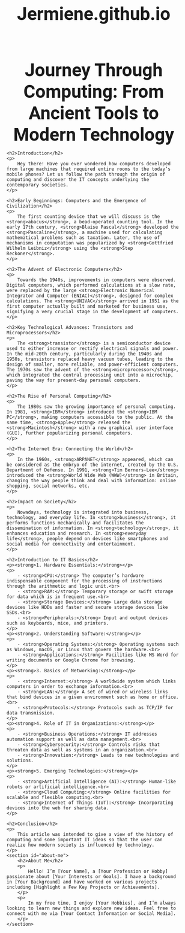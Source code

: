 # Jermiene.github.io
<html lang="en">
<head>
    <meta charset="UTF-8">
    <meta name="viewport" content="width=device-width, initial-scale=1.0">
    <title>Journey Through Computing</title>
    <style>
        body {
            font-family: 'Roboto', sans-serif;
        }
        h1 {
            text-align: center;
            font-size: 48px;
            font-weight: bold;
            margin-bottom: 5px;
        }
        h2 {
            font-size: 36px;
            margin-bottom: 5px;
        }
        p {
            font-size: 24px;
            margin-top: 0;
        }
        strong {
            color: #333;
        }
        .container {
            max-width: 1200px;
            margin: 0 auto;
            padding: 20px;
        }
        #about-me {
            background-color: #fff;
            padding: 20px;
            border-radius: 8px;
            margin: 20px 0;
            box-shadow: 0 0 10px rgba(0, 0, 0, 0.1);
        }
        #about-me h2 {
            font-size: 36px;
            color: #333;
            margin-bottom: 15px;
            border-bottom: 2px solid #333;
            padding-bottom: 10px;
        }
        #about-me p {
            font-size: 24px;
            color: #555;
            line-height: 1.6;
            margin-bottom: 15px;
        }
    </style>
</head>
<body>
  <div class="container">
    <h1>Journey Through Computing: From Ancient Tools to Modern Technology</h1>

    <h2>Introduction</h2>
    <p>
        Hey there! Have you ever wondered how computers developed from large machines that required entire rooms to the today’s mobile phones? Let us follow the path through the origin of computing and discover the IT concepts underlying the contemporary societies.
    </p>

    <h2>Early Beginnings: Computers and the Emergence of Civilization</h2>
    <p>
        The first counting device that we will discuss is the <strong>abacus</strong>, a bead-operated counting tool. In the early 17th century, <strong>Blaise Pascal</strong> developed the <strong>Pascaline</strong>, a machine used for calculating mathematical problems such as taxation. Later, the use of mechanisms in computation was popularized by <strong>Gottfried Wilhelm Leibniz</strong> using the <strong>Step Reckoner</strong>.
    </p>

    <h2>The Advent of Electronic Computers</h2>
    <p>
        Towards the 1940s, improvements in computers were observed. Digital computers, which performed calculations at a slow rate, were replaced by the large <strong>Electronic Numerical Integrator and Computer (ENIAC)</strong>, designed for complex calculations. The <strong>UNIVAC</strong> arrived in 1951 as the first computer actually built and marketed for business use, signifying a very crucial stage in the development of computers.
    </p>

    <h2>Key Technological Advances: Transistors and Microprocessors</h2>
    <p>
        The <strong>transistor</strong> is a semiconductor device used to either increase or rectify electrical signals and power. In the mid-20th century, particularly during the 1940s and 1950s, transistors replaced heavy vacuum tubes, leading to the design of smaller, more reliable, and power-efficient computers. The 1970s saw the advent of the <strong>microprocessor</strong>, which integrated the central processing unit into a microchip, paving the way for present-day personal computers.
    </p>

    <h2>The Rise of Personal Computing</h2>
    <p>
        The 1980s saw the growing importance of personal computing. In 1981, <strong>IBM</strong> introduced the <strong>IBM PC</strong>, making computers accessible to the public. At the same time, <strong>Apple</strong> released the <strong>Macintosh</strong> with a new graphical user interface (GUI), further popularizing personal computers.
    </p>

    <h2>The Internet Era: Connecting the World</h2>
    <p>
        In the 1960s, <strong>ARPANET</strong> appeared, which can be considered as the embryo of the internet, created by the U.S. Department of Defense. In 1991, <strong>Tim Berners-Lee</strong> introduced the <strong>World Wide Web (WWW)</strong> in Britain, changing the way people think and deal with information: online shopping, social networks, etc.
    </p>

    <h2>Impact on Society</h2>
    <p>
        Nowadays, technology is integrated into business, technology, and everyday life. In <strong>business</strong>, it performs functions mechanically and facilitates the dissemination of information. In <strong>technology</strong>, it enhances education and research. In <strong>everyday life</strong>, people depend on devices like smartphones and social media for connectivity and entertainment.
    </p>

    <h2>Introduction to IT Basics</h2>
    <p><strong>1. Hardware Essentials:</strong></p>
    <p>
        - <strong>CPU:</strong> The computer’s hardware indispensable component for the processing of instructions through the arithmetic and logic unit.<br>
        - <strong>RAM:</strong> Temporary storage or swift storage for data which is in frequent use.<br>
        - <strong>Storage Devices:</strong> Large data storage devices like HDDs and faster and secure storage devices like SSDs.<br>
        - <strong>Peripherals:</strong> Input and output devices such as keyboards, mice, and printers.
    </p>
    <p><strong>2. Understanding Software:</strong></p>
    <p>
        - <strong>Operating Systems:</strong> Operating systems such as Windows, macOS, or Linux that govern the hardware.<br>
        - <strong>Applications:</strong> Facilities like MS Word for writing documents or Google Chrome for browsing.
    </p>
    <p><strong>3. Basics of Networking:</strong></p>
    <p>
        - <strong>Internet:</strong> A worldwide system which links computers in order to exchange information.<br>
        - <strong>LAN:</strong> A set of wired or wireless links that bind devices in a given environment such as home or office.<br>
        - <strong>Protocols:</strong> Protocols such as TCP/IP for data transmission.
    </p>
    <p><strong>4. Role of IT in Organizations:</strong></p>
    <p>
        - <strong>Business Operations:</strong> IT addresses automation support as well as data management.<br>
        - <strong>Cybersecurity:</strong> Controls risks that threaten data as well as systems in an organization.<br>
        - <strong>Innovation:</strong> Leads to new technologies and solutions.
    </p>
    <p><strong>5. Emerging Technologies:</strong></p>
    <p>
        - <strong>Artificial Intelligence (AI):</strong> Human-like robots or artificial intelligence.<br>
        - <strong>Cloud Computing:</strong> Online facilities for scalable and flexible computing.<br>
        - <strong>Internet of Things (IoT):</strong> Incorporating devices into the web for sharing data.
    </p>

    <h2>Conclusion</h2>
    <p>
        This article was intended to give a view of the history of computing and some important IT ideas so that the user can realize how modern society is influenced by technology.
    </p>
    <section id="about-me">
        <h2>About Me</h2>
        <p>
            Hello! I’m [Your Name], a [Your Profession or Hobby] passionate about [Your Interests or Goals]. I have a background in [Your Background] and have worked on various projects including [Highlight a Few Key Projects or Achievements]. 
        </p>
        <p>
            In my free time, I enjoy [Your Hobbies], and I’m always looking to learn new things and explore new ideas. Feel free to connect with me via [Your Contact Information or Social Media].
        </p>
    </section>
  </div>
</body>
</html>
